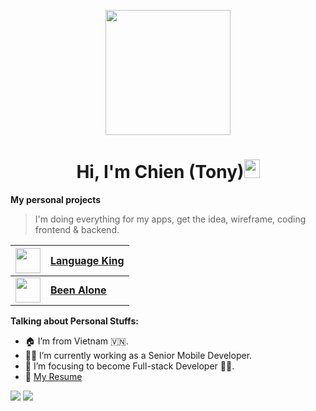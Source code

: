 <p align="center">
  <img src="https://github.com/thompsonemerson/thompsonemerson/raw/master/cover-thompson.png" height="200"/>
</p>
<h1 align="center">Hi, I'm Chien (Tony)<img src="https://media.giphy.com/media/hvRJCLFzcasrR4ia7z/giphy.gif" width="25px" height="30px"> </h1>

<!-- <img align='right' src="https://github-readme-stats.vercel.app/api?username=minhchienwikipedia&show_icons=true"> -->

**My personal projects**

> I'm doing everything for my apps, get the idea, wireframe, coding frontend & backend.

|<img src="https://language-king.com/img/icons/logo192.png" height="40"/>|<a href="https://language-king.com/">Language King</a>|
|---|---|
|<img src="https://beenalone.com/img/icons/logo192.png" height="40"/>|<a href="https://beenalone.com/"><b>Been Alone</b></a>|


**Talking about Personal Stuffs:**

- 🏠 I’m from Vietnam 🇻🇳.
- 👨‍💻 I’m currently working as a Senior Mobile Developer.
- 🌱 I’m focusing to become Full-stack Developer 🤦‍♂.
- 📝 [My Resume](https://minhchienwikipedia.github.io/)

![](https://visitor-badge.glitch.me/badge?page_id=minhchienwikipedia) ![](https://komarev.com/ghpvc/?username=minhchienwikipedia&color=brightgreen)
